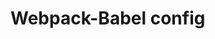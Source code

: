 # Webpack-Babel config


<!-- If you wanna install babel for webpack project 
you should run this command in the cmd of the vs
code : yarn add babel-loader @babel/core
@babel/preset-env -D, 

-------------------------------------------------

If you wanna use of css in webpac web application
you should set a loder for your css files you
can set the loder after installing the packages:
yarn add css-loader style-loader -D ;

------------------------------------------------
if you wanna extract your css files you should 
install the plugin : 
yarn add mini-css-extract-plugin -D; -->

